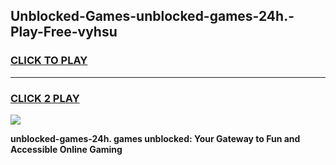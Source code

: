 
## Unblocked-Games-unblocked-games-24h.-Play-Free-vyhsu
<h3>
<a href="https://premium76.site?title=unblocked-games-24h.&ref=09A">CLICK TO PLAY</a></h3>
<hr>

<h3>
<a href="https://premium76.site?title=unblocked-games-24h.&ref=09A">CLICK 2 PLAY</a>
  
</h3>

<a href="https://premium76.site?title=unblocked-games-24h.&ref=09A"><img src="https://clearcache.store/games.png"></a>


**unblocked-games-24h. games unblocked: Your Gateway to Fun and Accessible Online Gaming**
